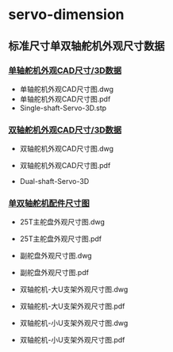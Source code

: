 # servo-dimension



## 标准尺寸单双轴舵机外观尺寸数据



### [单轴舵机外观CAD尺寸/3D数据](https://github.com/servodevelop/servo-dimension/tree/main/%E6%A0%87%E5%87%86%E5%B0%BA%E5%AF%B8%E5%8D%95%E5%8F%8C%E8%BD%B4%E8%88%B5%E6%9C%BA%E5%A4%96%E8%A7%82%E5%B0%BA%E5%AF%B8%E6%95%B0%E6%8D%AE/%E6%A0%87%E5%87%86%E5%B0%BA%E5%AF%B8%E5%8D%95%E5%8F%8C%E8%BD%B4%E8%88%B5%E6%9C%BA-%E5%A4%96%E8%A7%82%E5%B0%BA%E5%AF%B8%E5%9B%BE)

- 单轴舵机外观CAD尺寸图.dwg
- 单轴舵机外观CAD尺寸图.pdf
- Single-shaft-Servo-3D.stp



### [双轴舵机外观CAD尺寸/3D数据](https://github.com/servodevelop/servo-dimension/tree/main/%E6%A0%87%E5%87%86%E5%B0%BA%E5%AF%B8%E5%8D%95%E5%8F%8C%E8%BD%B4%E8%88%B5%E6%9C%BA%E5%A4%96%E8%A7%82%E5%B0%BA%E5%AF%B8%E6%95%B0%E6%8D%AE/%E6%A0%87%E5%87%86%E5%B0%BA%E5%AF%B8%E5%8D%95%E5%8F%8C%E8%BD%B4%E8%88%B5%E6%9C%BA-%E5%A4%96%E8%A7%823D%E6%95%B0%E6%8D%AE)

- 双轴舵机外观CAD尺寸图.dwg

- 双轴舵机外观CAD尺寸图.pdf

- Dual-shaft-Servo-3D

  

### [单双轴舵机配件尺寸图](./单双轴舵机配件尺寸图)

- 25T主舵盘外观尺寸图.dwg

- 25T主舵盘外观尺寸图.pdf

- 副舵盘外观尺寸图.dwg

- 副舵盘外观尺寸图.pdf

- 双轴舵机-大U支架外观尺寸图.dwg

- 双轴舵机-大U支架外观尺寸图.pdf

- 双轴舵机-小U支架外观尺寸图.dwg

- 双轴舵机-小U支架外观尺寸图.pdf

  
